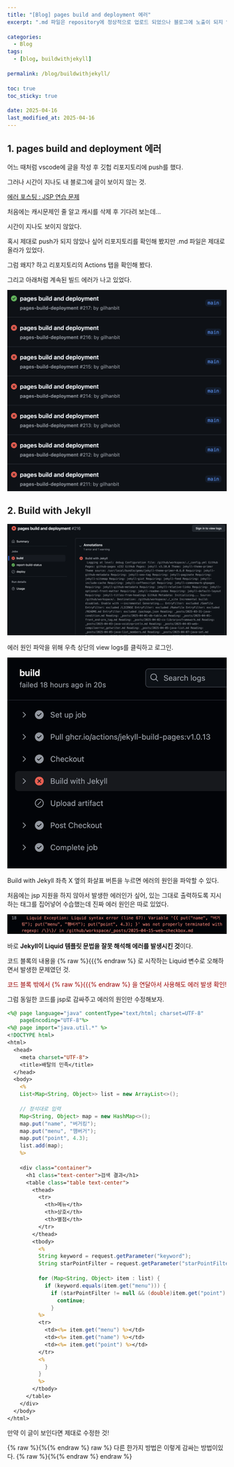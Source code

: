 ```yaml
---
title: "[Blog] pages build and deployment 에러"
excerpt: ".md 파일은 repository에 정상적으로 업로드 되었으나 블로그에 노출이 되지 않을 때"

categories:
  - Blog
tags:
  - [blog, buildwithjekyll]

permalink: /blog/buildwithjekyll/

toc: true
toc_sticky: true

date: 2025-04-16
last_modified_at: 2025-04-16
---
```


## 1. pages build and deployment 에러

어느 때처럼 vscode에 글을 작성 후 깃헙 리포지토리에 push를 했다.

그러나 시간이 지나도 내 블로그에 글이 보이지 않는 것.

[에러 포스팅 : JSP 연습 문제](https://gilhanbit.github.io/web/checkbox)

처음에는 캐시문제인 줄 알고 캐시를 삭제 후 기다려 보는데...

시간이 지나도 보이지 않았다.

혹시 제대로 push가 되지 않았나 싶어 리포지토리를 확인해 봤지만 .md 파일은 제대로 올라가 있었다.

그럼 왜지? 하고 리포지토리의 Actions 탭을 확인해 봤다.

그리고 아래처럼 계속된 빌드 에러가 나고 있었다.

![에러](/assets/images/posts_img/blog/buildwithjekyll/fail_pagesbuildanddeployment.png)

## 2. Build with Jekyll

![에러2](/assets/images/posts_img/blog/buildwithjekyll/buildwithjekyll.png)

에러 원인 파악을 위해 우측 상단의 view logs를 클릭하고 로그인.

![에러3](/assets/images/posts_img/blog/buildwithjekyll/error3.png)

Build with Jekyll 좌측 X 옆의 화살표 버튼을 누르면 에러의 원인을 파악할 수 있다.

처음에는 jsp 지원을 하지 않아서 발생한 에러인가 싶어, 있는 그대로 출력하도록 지시하는 태그를 집어넣어 수습했는데 진짜 에러 원인은 따로 있었다.

![에러3](/assets/images/posts_img/blog/buildwithjekyll/error4.png)

바로 **Jekyll이 Liquid 템플릿 문법을 잘못 해석해 에러를 발생시킨 것**이다.

코드 블록의 내용을 {% raw %}{{{% endraw %} 로 시작하는 Liquid 변수로 오해하면서 발생한 문제였던 것.

<font color="#990000">코드 블록 밖에서 {% raw %}{{{% endraw %} 을 연달아서 사용해도 에러 발생 확인!</font>

그럼 동일한 코드를 jsp로 감싸주고 에러의 원인만 수정해보자.

```jsp
<%@ page language="java" contentType="text/html; charset=UTF-8"
    pageEncoding="UTF-8"%>
<%@ page import="java.util.*" %>
<!DOCTYPE html>
<html>
  <head>
    <meta charset="UTF-8">
    <title>배탈의 민족</title>
  </head>
  <body>
    <%
    List<Map<String, Object>> list = new ArrayList<>();

    // 정석대로 입력
    Map<String, Object> map = new HashMap<>();
    map.put("name", "버거킹");
    map.put("menu", "햄버거");
    map.put("point", 4.3);
    list.add(map);
    %>

    <div class="container">
      <h1 class="text-center">검색 결과</h1>
      <table class="table text-center">
        <thead>
          <tr>
            <th>메뉴</th>
            <th>상호</th>
            <th>별점</th>
          </tr>
        </thead>
        <tbody>
          <%
          String keyword = request.getParameter("keyword");
          String starPointFilter = request.getParameter("starPointFilter");

          for (Map<String, Object> item : list) {
            if (keyword.equals(item.get("menu"))) {
              if (starPointFilter != null && (double)item.get("point") <= 4.0) {
                continue;
              }
          %>
          <tr>
            <td><%= item.get("menu") %></td>
            <td><%= item.get("name") %></td>
            <td><%= item.get("point") %></td>
          </tr>
          <%
            }
          }
          %>
        </tbody>
      </table>
    </div>
  </body>
</html>
```

만약 이 글이 보인다면 제대로 수정한 것!

{% raw %}{%{% endraw %} raw %}
다른 한가지 방법은 이렇게 감싸는 방법이있다.
{% raw %}{%{% endraw %} endraw %}
